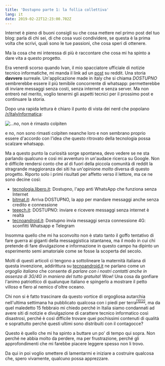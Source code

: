 ```yaml
---
title: 'Dostupno parte 1: la follia collettiva'
lang: it
date: 2019-02-22T12:23:00.702Z
---
```

Internet è pieno di buoni consigli su che cosa mettere nel primo post del tuo blog: parla di chi sei, di che cosa vuoi condividere, se questa è la prima volta che scrivi, quali sono le tue passioni, che cosa speri di ottenere.

Ma la cosa che mi interessa di più è raccontare che cosa mi ha spinto a dare vita a questo progetto.

Era venerdì scorso quando Ivan, il mio spacciatore ufficiale di notizie tecnico informatiche, mi manda il link ad un [post](https://www.reddit.com/r/ItalyInformatica/comments/aq0iea/dostupno_lanti_whatsapp_una_storia_surreale/) su reddit. Una storia **davvero** surreale. Un'applicazione made in italy che si chiama *DOSTUPNO* sembrerebbe essere il più temibile concorrente di whatsapp: permetterebbe di inviare messaggi senza costi, senza internet e senza server. Ma non entrerò nel merito, voglio tenermi gli aspetti tecnici per il prossimo post e continuare la storia.

Dopo una rapida lettura è chiaro il punto di vista dei nerd che popolano [/r/ItalyInformatica](https://www.reddit.com/r/ItalyInformatica):

![...no, non è rimasto colpiten](/assets/img_20190222_113857.jpg)

e no, non sono rimasti colpiten neanche loro e non sembrano proprio essere d'accordo con l'idea che questo ritrovato della tecnologia possa scalzare whatsapp.

Ma a questo punto la curiosità sorge spontanea, devo vedere se ne sta parlando qualcuno e così mi avventuro in un'audace ricerca su Google. 
Non è difficile rendersi conto che al di fuori della piccola comunità di reddit la stragrande maggioranza dei siti ha un'opinione *molto* diversa di questo progetto. Riporto solo i primi risultati per affetto verso il lettore, ma ce ne sono decine così:

* [tecnologia.libero.it](https://tecnologia.libero.it/dostupno-lapp-anti-whatsapp-che-funziona-senza-internet-24378): Dostupno, l'app anti WhatsApp che funziona senza Internet
* [bitmat.it](https://www.bitmat.it/blog/news/80596/arriva-dostupno-la-app-per-mandare-messaggi-anche-senza-credito-e-connessione): Arriva DOSTUPNO, la app per mandare messaggi anche senza credito e connessione
* [teeech.it](https://teeech.it/2019/01/15/dostupno-messaggi-senza-internet/): DOSTUPNO: inviare e ricevere messaggi senza internet è realtà
* [tecnoandroid.it](https://www.tecnoandroid.it/2019/01/03/gli-utenti-preferiscono-usare-dostupno-unamara-sconfitta-per-le-app-whatsapp-e-telegram-454761): Dostupno invia messaggi senza connessione 4G: sconfitti Whatsapp e Telegram

Insomma quello che mi ha sconvolto non è stato tanto il goffo tentativo di fare guerra ai giganti della messaggistica istantanea, ma il modo in cui chi pretende di fare divulgazione e informazione in questo campo ha dipinto un esperimento semi amatoriale come se fosse la scoperta del secolo. 

Molti di questi articoli ci tengono a sottolineare la maternità italiana di questa invenzione, addirittura su [tecnoandroid.it](https://www.tecnoandroid.it/2019/02/01/dostupno-ecco-come-inviare-messaggi-senza-connessione-470303) ne parlano come un *orgoglio italiano* che consente di *parlare con i nostri contatti anche in assenza di 3G/4G in maniera del tutto gratuita*! Wow! Una cosa da gonfiare l'animo patriottico di qualunque italiano e spingerlo a mostrare il petto villoso e fiero al nemico d'oltre oceano.

Chi non si è fatto trascinare da questo vortice di orgogliosa autarchia nell'ultima settimana ha pubblicato qualcosa con i piedi per terra<sup>[[1]][securityinfo-dostupno]</sup><sup>[[2]][attivissimo-dostupno]</sup>, ma da quel maledetto 15 febbraio mi chiedo perché in Italia siamo condannati ad avere siti di notizie e divulgazione di carattere tecnico informatico così disastrosi, perché è così difficile trovare quei pochissimi contenuti di qualità e soprattutto perché questi ultimi sono distribuiti con il contagocce?

Questo è quello che mi ha spinto a buttare un po' di tempo qui sopra. Non perché ne abbia molto da perdere, ma per frustrazione, perché gli approfondimenti che mi farebbe piacere leggere spesso non li trovo.

Da qui in poi voglio smettere di lamentarmi e iniziare a costruire qualcosa che, spero vivamente, qualcuno possa apprezzare.

[securityinfo-dostupno]: https://www.securityinfo.it/2019/02/18/dostupno-lapp-di-messaggistica-espone-i-dati-degli-utenti-su-internet/
[attivissimo-dostupno]: https://attivissimo.blogspot.com/2019/02/la-strana-stranissima-storia-di.html
